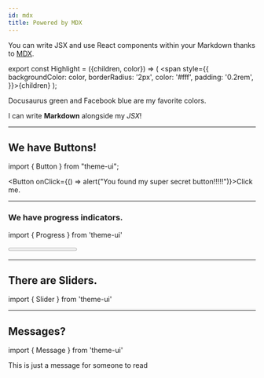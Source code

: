 ```yaml
---
id: mdx
title: Powered by MDX
---
```


You can write JSX and use React components within your Markdown thanks to [MDX](https://mdxjs.com/).

export const Highlight = ({children, color}) => ( <span style={{
      backgroundColor: color,
      borderRadius: '2px',
      color: '#fff',
      padding: '0.2rem',
    }}>{children}</span> );

<Highlight color="#25c2a0">Docusaurus green</Highlight> and <Highlight color="#1877F2">Facebook blue</Highlight> are my favorite colors.

I can write **Markdown** alongside my _JSX_!

<!-- Theme UI Components @ https://theme-ui.com/components -->
___

## We have Buttons!

import { Button } from "theme-ui";

<Button onClick={() => alert("You found my super secret button!!!!!")}>Click me.</Button>

___

### We have progress indicators.

import { Progress } from 'theme-ui'

<Progress max={1} value={1/2}>
  75%
</Progress>

___

## There are Sliders.

import { Slider } from 'theme-ui'

<Slider
  defaultValue={50}
/>

___

## Messages?

import { Message } from 'theme-ui'

<Message>
  This is just a message for someone to read
</Message>